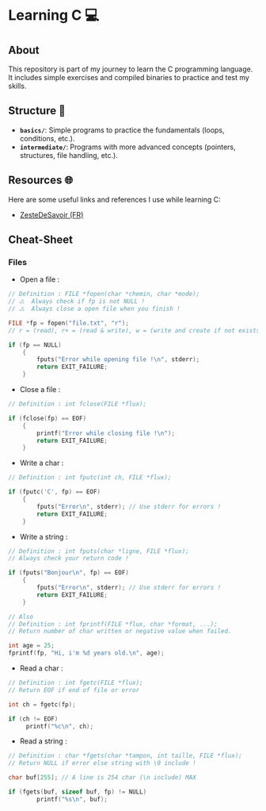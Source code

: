 # Learning C 💻

## About  
This repository is part of my journey to learn the C programming language.
It includes simple exercises and compiled binaries to practice and test my skills.

## Structure 📂  
- **`basics/`**: Simple programs to practice the fundamentals (loops, conditions, etc.).
- **`intermediate/`**: Programs with more advanced concepts (pointers, structures, file handling, etc.).

## Resources 🌐  
Here are some useful links and references I use while learning C: 
- [ZesteDeSavoir (FR)](https://zestedesavoir.com/tutoriels/755/le-langage-c-1/)

## Cheat-Sheet

### Files

- Open a file :
```c
// Definition : FILE *fopen(char *chemin, char *mode);
// ⚠️  Always check if fp is not NULL !
// ⚠️  Always close a open file when you finish !

FILE *fp = fopen("file.txt", "r");
// r = (read), r+ = (read & write), w = (write and create if not exists), w+ = (read and write, create if not exists), a = (add), a+ = (read and add at the end of the file)

if (fp == NULL)
    {
        fputs("Error while opening file !\n", stderr);
        return EXIT_FAILURE;
    }
```

- Close a file : 
```c
// Definition : int fclose(FILE *flux);

if (fclose(fp) == EOF)
    {
        printf("Error while closing file !\n");
        return EXIT_FAILURE;        
    }
```

- Write a char : 
```c
// Definition : int fputc(int ch, FILE *flux);

if (fputc('C', fp) == EOF)
    {
        fputs("Error\n", stderr); // Use stderr for errors !
        return EXIT_FAILURE;
    }
```

- Write a string :
```c
// Definition : int fputs(char *ligne, FILE *flux);
// Always check your return code !

if (fputs("Bonjour\n", fp) == EOF)
    {
        fputs("Error\n", stderr); // Use stderr for errors !
        return EXIT_FAILURE;
    }

// Also 
// Definition : int fprintf(FILE *flux, char *format, ...);
// Return number of char written or negative value when failed.

int age = 25;
fprintf(fp, "Hi, i'm %d years old.\n", age);
```

- Read a char : 
```c
// Definition : int fgetc(FILE *flux);
// Return EOF if end of file or error

int ch = fgetc(fp);

if (ch != EOF)
     printf("%c\n", ch);
```

- Read a string : 
```c
// Definition : char *fgets(char *tampon, int taille, FILE *flux);
// Return NULL if error else string with \0 include !

char buf[255]; // A line is 254 char (\n include) MAX

if (fgets(buf, sizeof buf, fp) != NULL)
        printf("%s\n", buf);
```
